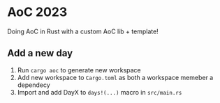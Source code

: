 # AoC 2023

Doing AoC in Rust with a custom AoC lib + template!

## Add a new day

1. Run `cargo aoc` to generate new workspace
2. Add new workspace to `Cargo.toml` as both a workspace memeber a dependecy
3. Import and add DayX to `days!(...)` macro in `src/main.rs`
